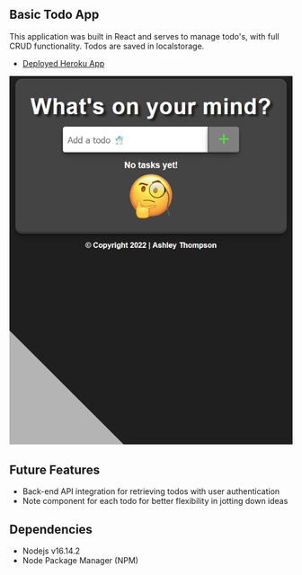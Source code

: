 ## Basic Todo App

This application was built in React and serves to manage todo's, with full CRUD functionality. Todos are saved in localstorage.
- [Deployed Heroku App](https://todo-app-at2022.herokuapp.com/)

<div align="center">
<img src="./public/readme-1.gif"/>
</div>

## Future Features

- Back-end API integration for retrieving todos with user authentication
- Note component for each todo for better flexibility in jotting down ideas 

## Dependencies

- Nodejs v16.14.2
- Node Package Manager (NPM)
